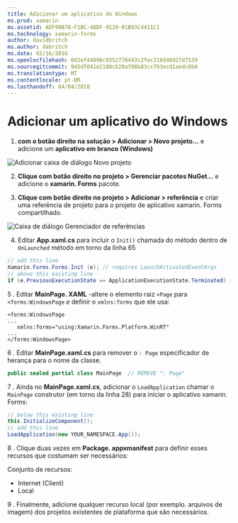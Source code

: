```yaml
---
title: Adicionar um aplicativo do Windows
ms.prod: xamarin
ms.assetid: ADF99B78-F1BC-48DF-9128-01B93C4411C1
ms.technology: xamarin-forms
author: davidbritch
ms.author: dabritch
ms.date: 02/16/2016
ms.openlocfilehash: 0d2ef44896c9352776443c2fec318d40d27d7539
ms.sourcegitcommit: 945df041e2180cb20af08b83cc703ecd1aedc6b0
ms.translationtype: MT
ms.contentlocale: pt-BR
ms.lasthandoff: 04/04/2018
---
```

# <a name="adding-a-windows-app"></a>Adicionar um aplicativo do Windows


1. **com o botão direito na solução > Adicionar > Novo projeto...**  e adicione um **aplicativo em branco (Windows)**

 ![](tablet-images/add-wu.png "Adicionar caixa de diálogo Novo projeto")

2. **Clique com botão direito no projeto > Gerenciar pacotes NuGet...**  e adicione o **xamarin. Forms** pacote.

3. **Clique com botão direito no projeto > Adicionar > referência** e criar uma referência de projeto para o projeto de aplicativo xamarin. Forms compartilhado.

  ![](tablet-images/addref.png "Caixa de diálogo Gerenciador de referências")

4. Editar **App.xaml.cs** para incluir o `Init()` chamada do método dentro de `OnLaunched` método em torno da linha 65

```csharp
// add this line
Xamarin.Forms.Forms.Init (e); // requires LaunchActivatedEventArgs
// above this existing line
if (e.PreviousExecutionState == ApplicationExecutionState.Terminated) {}
```

 5 . Editar **MainPage. XAML** -altere o elemento raiz `<Page` para `<forms:WindowsPage` *e* definir o `xmlns:forms` que ele usa:

```xaml
<forms:WindowsPage
...
   xmlns:forms="using:Xamarin.Forms.Platform.WinRT"
...
</forms:WindowsPage>
```


 6 . Editar **MainPage.xaml.cs** para remover o `: Page` especificador de herança para o nome da classe.

```csharp
public sealed partial class MainPage  // REMOVE ": Page"
```

 7 . Ainda no **MainPage.xaml.cs**, adicionar o `LoadApplication` chamar o `MainPage` construtor (em torno da linha 28) para iniciar o aplicativo xamarin. Forms:

```csharp
// below this existing line
this.InitializeComponent();
// add this line
LoadApplication(new YOUR_NAMESPACE.App());
```

8 . Clique duas vezes em **Package. appxmanifest** para definir esses recursos que costumam ser necessários:

  Conjunto de recursos:

  * Internet (Client)
  * Local

9 . Finalmente, adicione qualquer recurso local (por exemplo. arquivos de imagem) dos projetos existentes de plataforma que são necessários.

